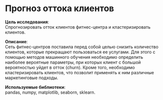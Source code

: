 # Прогноз оттока клиентов

**Цель исследования**:  
Спрогнозировать отток клиентов фитнес-центра и кластеризировать клиентов.

**Описание**:  
Сеть фитнес-центров поставила перед собой целью снизить количество клиентов, которые прекращают пользоваться ее услугами. Для этого с помощью методов машинного обучения необходимо определить наиболее вероятные параметры, при которых клиент с большой вероятностью уйдет в отток (churn). Кроме того, необходимо кластеризировать клиентов, что позволит применять к ним различные маркетинговые подходы.

**Используемые библиотеки**:  
pandas, numpy, matplotlib, seaborn, sklearn.